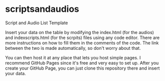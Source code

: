 # scriptsandaudios
Script and Audio List Template

Insert your data on the table by modifying the index.html (for the audios) and indexscripts.html (for the scrpits) files using any code editor. There are more instructions on how to fill them in the comments of the code. The link between the two is made automatically, so don't worry about that.

You can then host it at any place that lets you host simple pages. I recommend GitHub Pages since it's free and very easy to set up. After you create your GitHub Page, you can just clone this repository there and insert your data.
